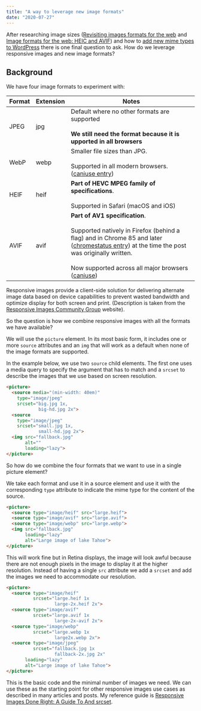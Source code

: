 ```yaml
---
title: "A way to leverage new image formats"
date: "2020-07-27"
---
```


After researching image sizes ([Revisiting images formats for the web](https://publishing-project.rivendellweb.net/revisiting-images-formats-for-the-web/) and [Image formats for the web: HEIC and AVIF](https://publishing-project.rivendellweb.net/image-formats-for-the-web-heic-and-avif/)) and how to [add new mime types to WordPress](https://publishing-project.rivendellweb.net/supporting-aadditional-content-types-in-wordpress/) there is one final question to ask. How do we leverage responsive images and new image formats?

## Background

We have four image formats to experiment with:

| Format | Extension | Notes |
| --- | --- | --- |
| JPEG | jpg | Default where no other formats are supported<br><br>**We still need the format because it is upported in all browsers** |
| WebP | webp | Smaller file sizes than JPG.<br><br>Supported in all modern browsers. ([caniuse entry](https://caniuse.com/#feat=webp)) |
| HEIF | heif | **Part of HEVC MPEG family of specifications**.<br></br>Supported in Safari (macOS and iOS) |
| AVIF | avif | **Part of AV1 specification**. <br><br>Supported natively in Firefox (behind a flag) and in Chrome 85 and later ([chromestatus entry](https://chromestatus.com/feature/4905307790639104)) at the time the post was originally written.<br><br>Now supported across all major browsers ([caniuse](https://caniuse.com/avif)) |

Responsive images provide a client-side solution for delivering alternate image data based on device capabilities to prevent wasted bandwidth and optimize display for both screen and print. (Description is taken from the [Responsive Images Community Group](https://responsiveimages.org/) website).

So the question is how we combine responsive images with all the formats we have available?

We will use the `picture` element. In its most basic form, it includes one or more `source` attributes and an `img` that will work as a default when none of the image formats are supported.

In the example below, we use two `source` child elements. The first one uses a media query to specify the argument that has to match and a `srcset` to describe the images that we use based on screen resolution.

```html
<picture>
  <source media="(min-width: 40em)"
    type="image/jpeg"
    srcset="big.jpg 1x,
            big-hd.jpg 2x">
  <source
    type="image/jpeg"
    srcset="small.jpg 1x,
            small-hd.jpg 2x">
  <img src="fallback.jpg"
       alt=""
       loading="lazy">
</picture>
```

So how do we combine the four formats that we want to use in a single picture element?

We take each format and use it in a source element and use it with the corresponding `type` attribute to indicate the mime type for the content of the source.

```html
<picture>
  <source type="image/heif" src="large.heif">
  <source type="image/avif" src="large.avif">
  <source type="image/webp" src="large.webp">
  <img src="fallback.jpg"
       loading="lazy"
       alt="Large image of lake Tahoe">
</picture>
```

This will work fine but in Retina displays, the image will look awful because there are not enough pixels in the image to display it at the higher resolution. Instead of having a single `src` attribute we add a `srcset` and add the images we need to accommodate our resolution.

```html
<picture>
  <source type="image/heif"
          srcset="large.heif 1x
                  large-2x.heif 2x">
  <source type="image/avif"
          srcset="large.avif 1x
                  large-2x-avif 2x">
  <source type="image/webp"
          srcset="large.webp 1x
                  large2x.webp 2x">
  <source type="image/jpeg"
          srcset="fallback.jpg 1x
                  fallback-2x.jpg 2x"
       loading="lazy"
       alt="Large image of lake Tahoe">
</picture>
```

This is the basic code and the minimal number of images we need. We can use these as the starting point for other responsive images use cases as described in many articles and posts. My reference guide is [Responsive Images Done Right: A Guide To <picture> And srcset](https://www.smashingmagazine.com/2014/05/responsive-images-done-right-guide-picture-srcset/).
